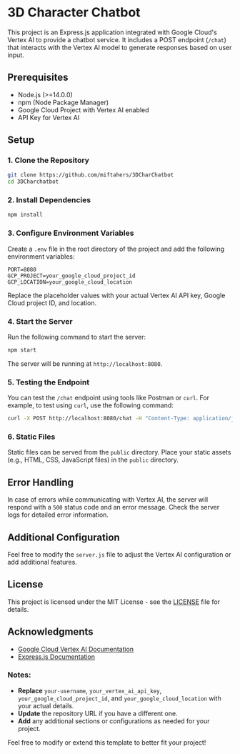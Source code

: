 # 3D Character Chatbot

This project is an Express.js application integrated with Google Cloud's Vertex AI to provide a chatbot service. It includes a POST endpoint (`/chat`) that interacts with the Vertex AI model to generate responses based on user input.

## Prerequisites

- Node.js (>=14.0.0)
- npm (Node Package Manager)
- Google Cloud Project with Vertex AI enabled
- API Key for Vertex AI

## Setup

### 1. Clone the Repository

```bash
git clone https://github.com/miftahers/3DCharChatbot
cd 3DCharchatbot
```

### 2. Install Dependencies

```bash
npm install
```

### 3. Configure Environment Variables

Create a `.env` file in the root directory of the project and add the following environment variables:

```
PORT=8080
GCP_PROJECT=your_google_cloud_project_id
GCP_LOCATION=your_google_cloud_location
```

Replace the placeholder values with your actual Vertex AI API key, Google Cloud project ID, and location.

### 4. Start the Server

Run the following command to start the server:

```bash
npm start
```

The server will be running at `http://localhost:8080`.

### 5. Testing the Endpoint

You can test the `/chat` endpoint using tools like Postman or `curl`. For example, to test using `curl`, use the following command:

```bash
curl -X POST http://localhost:8080/chat -H "Content-Type: application/json" -d '{"message": "Berikan motivasi"}'
```

### 6. Static Files

Static files can be served from the `public` directory. Place your static assets (e.g., HTML, CSS, JavaScript files) in the `public` directory.

## Error Handling

In case of errors while communicating with Vertex AI, the server will respond with a `500` status code and an error message. Check the server logs for detailed error information.

## Additional Configuration

Feel free to modify the `server.js` file to adjust the Vertex AI configuration or add additional features.

## License

This project is licensed under the MIT License - see the [LICENSE](LICENSE) file for details.

## Acknowledgments

- [Google Cloud Vertex AI Documentation](https://cloud.google.com/vertex-ai/docs)
- [Express.js Documentation](https://expressjs.com/)


### Notes:
- **Replace** `your-username`, `your_vertex_ai_api_key`, `your_google_cloud_project_id`, and `your_google_cloud_location` with your actual details.
- **Update** the repository URL if you have a different one.
- **Add** any additional sections or configurations as needed for your project.

Feel free to modify or extend this template to better fit your project!